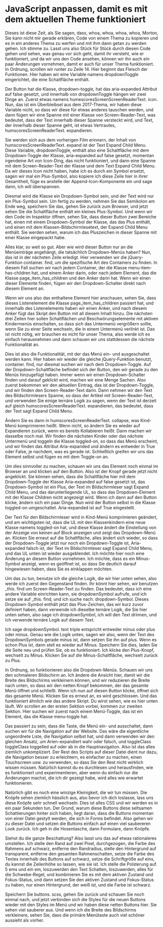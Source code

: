 # JavaScript anpassen, damit es mit dem aktuellen Theme funktioniert

Dieses ist diese Zeit, als Sie sagen, dass, whoa, whoa, whoa, whoa, Morton, Sie kann nicht mir gerade erklären, Code von einem Thema zu kopieren und es in ein anderes Thema zu werfen und mit ihm dann getan zu werden gehen. Ich stimme zu. Lasst uns also Stück für Stück durch diesen Code gehen und sehen, was genau vor sich geht, damit ihr versteht, wie er funktioniert, und da wir uns den Code ansehen, können wir ihn auch ein paar Änderungen vornehmen, damit er auch für unser Thema funktioniert. In Ordnung, scrollen wir runter zu Zeile 14. Hier beginnt das Fleisch der Funktionen. Hier haben wir eine Variable namens dropdownToggle eingerichtet, die eine Schaltfläche enthält.

Der Button hat die Klasse, dropdown-toggle, hat das aria-expanded Attribut auf false gesetzt, und innerhalb von dropdownToggle hängen wir zwei Dinge an. Zuerst etwas namens humescoresScreenScreenReaderText. icon. Nun, das ist ein Überbleibsel aus dem 2017-Thema, wir haben diese Variable nicht, so dass wir diese für etwas anderes tauschen werden, und dann fügen wir eine Spanne mit einer Klasse von Screen-Reader-Text, was bedeutet, dass der Text innerhalb dieser Spanne versteckt wird, und Text, der innerhalb dieser Spanne geht, ist etwas Vertrautes, humscoresScreenReaderText. expandieren.

Sie werden sich aus dem vorherigen Film erinnern, der Inhalt von humscoresScreenReaderText. expand ist der Text Expand Child Menu. Diese Variable, dropdownToggle, enthält also eine Schaltfläche mit dem Dropdown-Toggle der Klasse, aria-expanded auf false gesetzt, momentan irgendeine Art von Icon-Ding, das nicht funktioniert, und dann eine Spanne mit dem Screen-Reader-Text der Klasse und dem Text Expand Child Menu. Da wir dieses Icon nicht haben, habe ich es durch ein Symbol ersetzt, sagen wir mal ein Plus-Symbol, also kopiere ich diese Zeile hier in ihrer Gesamtheit, füge es anstelle der Append-Icon-Komponente ein und sage dann, ich will überspannen.

Diesmal wird die Klasse ein Dropdown-Symbol sein, und der Text wird nur ein Plus-Symbol sein. Um fertig zu werden, nehmen Sie das Semikolon am Ende weg, speichern Sie das, gehen Sie zurück zum Browser, und jetzt sehen Sie die Schaltfläche enthält ein kleines Plus-Symbol. Und wenn wir den Code im Inspektor öffnen, sehen Sie, dass dieser Button zwei Bereiche hat, einen mit einem Dropdown-Symbol der Klasse, das das Plus enthält, und einen mit dem Klassen-Bildschirmlesetext, der Expand Child Menu enthält. Sie werden sehen, warum ich das Pluszeichen in dieser Spanne mit einer Klasse eingepackt habe.

Alles klar, so weit so gut. Aber wie wird dieser Button nur an die Menüeinträge angehängt, die tatsächlich Dropdown-Menüs haben? Nun, das ist in der nächsten Zeile erledigt. Hier verwenden wir die jQuery-Funktion container. find, um die spezifische Art des Containers zu finden. In diesem Fall suchen wir nach jedem Container, der die Klasse menu-item-has-children hat, und einem Anker darin, oder nach jedem Element, das die Klasse page_item_has_children und den Anker darin hat. Wenn wir einen dieser Elemente finden, fügen wir den Dropdown-Schalter direkt nach diesem Element an.

Wenn wir uns also das enthaltene Element hier anschauen, sehen Sie, dass dieses Listenelement die Klasse page_item_has_children passiert hat, und innerhalb des Listenelements haben wir einen Anker, und nach diesem Anker fügt das Skript den Button mit all diesem Inhalt hinzu. Die nächsten drei Zeilen hier sollen Schaltflächen und Beschwörungselemente mit aktiven Kindermenüs einschalten, so dass sich das Untermenü vergrößern sollte, wenn Sie zu einer Seite wechseln, die in einem Untermenü verlinkt ist. Das ist nicht nötig, wir brauchen es nicht für unser Thema, also werde ich es einfach herausnehmen und dann schauen wir uns stattdessen die nächste Funktionalität an.

Dies ist also die Funktionalität, mit der das Menü ein- und ausgeschaltet werden kann. Hier haben wir wieder die gleiche jQuery-Funktion benutzt, container. find, nur diesmal suchen wir nach dem Dropdown-Toggle. Auf der Dropdown-Schaltfläche befindet sich der Button, den wir gerade zu den Menüs hinzugefügt haben. Immer wenn wir einen Dropdown-Schalter finden und darauf geklickt wird, machen wir eine Menge Sachen. Also zuerst bekommen wir den aktuellen Eintrag, das ist der Dropdown-Toggle, und wir finden den Screen-Reader-Text darin. Dann nehmen wir den Text des Bildschirmlesers Spanne, so dass der Artikel mit Screen-Reader-Text, und verwenden Sie einige ternäre Logik zu sagen, wenn der Text ist derzeit auf gleich humscoresScreenReaderText. expandieren, das bedeutet, dass der Text sagt Expand Child Menu.

Ändern Sie es dann in humscoresScreenReaderText. collapse, was Kind-Menü komprimieren heißt. Wenn nicht, so ändern Sie es wieder auf Expandieren zurück, wenn es bereits Kollabieren heißt. Dann machen wir dasselbe noch mal. Wir finden die nächsten Kinder oder das nächste Untermenü und toggeln die Klasse toggled-on, so dass das Menü erscheint, und wir finden das Attribut Aria-expanded und ändern es entweder in True oder False, je nachdem, was es gerade ist. Schließlich greifen wir uns das Element selbst und fügen es mit dem Toggle-on an.

Um dies sinnvoller zu machen, schauen wir uns das Element noch einmal im Browser an und klicken auf den Button. Also ist der Knopf gerade jetzt nicht angeklickt. Sie können sehen, dass die Schaltfläche hier mit dem Dropdown-Toggle der Klasse Aria-expanded auf false gesetzt ist, das Dropdown-Symbol ist ein Plus, der Text im Bildschirmleser sagt Expand Child Menu, und das darunterliegende UL, so dass das Dropdown-Element mit der Klasse Children nicht angezeigt wird. Wenn ich dann auf den Button klicke, ändern sich ein paar Dinge. Nun wird der Button selbst in die Klasse toggled-on umgeschaltet. Aria-expanded ist auf True eingestellt.

Der Text für den Bildschirmleser wird in Kind-Menü komprimieren geändert, und am wichtigsten ist, dass die UL mit den Klassenkindern eine neue Klasse namens toggled-on hat, und diese Klasse ändert die Einstellung von der Anzeige von keinen auf Block anzeigen und zeigt das Dropdown-Menü an. Klicken Sie erneut auf die Schaltfläche, alles ändert sich wieder, so dass der Dropdown-Toggle jetzt nur noch ein Dropdown-Toggle ist, Aria-expanded falsch ist, der Text im Bildschirmleser sagt Expand Child Menu, und das UL unten ist wieder ausgeblendet. Ich möchte hier noch eine Änderung an diesem Button vornehmen. Ich möchte, dass es ein Minus-Symbol anzeigt, wenn es geöffnet ist, so dass Sie deutlich darauf hingewiesen haben, dass Sie es einklappen möchten.

Um das zu tun, benutze ich die gleiche Logik, die wir hier unten sehen, also werde ich zuerst den Gegenstand finden. Ihr könnt hier sehen, wir benutzen _this. find um Screen-Reader-Text zu finden. Das bedeutet, dass ich eine andere Variable einrichten kann, sie dropdownSymbol aufrufe, und ich setze sie auf _this. find, und ich suche nach. dropdown-Symbol. Dieses Dropdown-Symbol enthält jetzt das Plus-Zeichen, das wir kurz zuvor definiert haben, dann verwende ich dieselbe ternäre Logik, die Sie hier unten sehen, also sage ich dropdownSymbol, ich will den Text drinnen, und ich verwende ternäre Logik auf diesem Text.

Ich sage dropdownSymbol. text triple entspricht entweder minus oder plus oder minus. Genau wie die Logik unten, sagen wir also, wenn der Text des DropdownSymbols gerade minus ist, dann setzen Sie ihn auf plus. Wenn es schon Plus ist, dann stell es wieder auf Minus. Speichern Sie dies, laden Sie die Seite neu und prüfen Sie, ob es funktioniert. Ich klicke den Plus-Knopf, wechselt zu Minus. Klicken Sie auf die Minus-Schaltfläche, wechselt zurück zu Plus.

In Ordnung, so funktionieren also die Dropdown-Menüs. Schauen wir uns den schmaleren Bildschirm an. Ich ändere die Ansicht hier, damit wir die Breite des Bildschirms verkleinern können, und wir reduzieren die Breite nach unten, so dass wir den netten Knopf bekommen, der das gesamte Menü öffnet und schließt. Wenn ich nun auf diesen Button klicke, öffnet sich das gesamte Menü. Klicken Sie es erneut an, es wird geschlossen. Und das funktioniert ähnlich wie das andere Skript. Du wirst sehen, wie es hier unten läuft. Wir scrollen an der ersten Sektion vorbei, kommen zur zweiten Sektion. Hier suchen wir zuerst nach einem Menü-Toggle, das ist ein Element, das die Klasse menu-toggle hat.

Das passiert zu sein, dass die Taste, die Menü ein- und ausschaltet, dann suchen wir für die Navigation auf der Website. Das wäre die eigentliche ungeordnete Liste, die Navigation selbst hat, und dann verwenden wir den gleichen Ansatz, um Arien-expandiert wahr oder falsch, und toggleClass toggleClass toggelled auf oder ab in die Hauptnavigation. Also ist das alles ziemlich unkompliziert. Der Rest des Scripts auf dieser Datei dient nur dazu, die Navigation besser zu erleichtern, es einfacher zu machen, einen Touchscreen usw. zu verwenden, so dass Sie den Rest nicht wirklich wissen müssen. Natürlich kannst du es durchlesen und herausfinden, wie es funktioniert und experimentieren, aber wenn du einfach nur die Änderungen machst, die ich dir gezeigt habe, wird alles wie erwartet funktionieren.

Natürlich gibt es noch eine winzige Kleinigkeit, die wir tun müssen. Die Knöpfe sehen ziemlich hässlich aus, also bevor ich dich loslasse, lass uns diese Knöpfe sehr schnell wechseln. Dies ist alles CSS und wir werden es in ein paar Sekunden tun. Der Grund, warum diese Buttons diese seltsamen Schattierungen hinter sich haben, liegt daran, dass die Buttons momentan von einer Datei gestylt werden, die sich in Forms befindet. Also gehen wir zu dieser Datei und setzen die Buttons einfach auf einen viel saubereren Look zurück. Ich geh in die Hosentasche, dann Formulare, dann Knöpfe.

Siehst du die ganze Beschattung? Also lasst uns das auf etwas rationaleres umstellen. Ich stelle den Rand auf zwei Pixel, durchgezogen, die Farbe des Rahmens auf schwarz, entferne den Randradius, stelle den Hintergrund auf transparent, entferne den gesamten Rahmenschatten, setze die Farbe des Textes innerhalb des Buttons auf schwarz, setze die Schriftgröße auf eins, du kannst die Zeilenhöhe so lassen, wie sie ist. Ich stelle die Polsterung auf. 5 ems und ein em, loszuwerden den Text Schatten, loszuwerden, alles für die Schwebe-Regel, und kombinieren Sie es mit dem aktiven Zustand und Fokus-Status, und dann setzen Sie den aktiven Zustand und Fokus-Status zu haben, nur einen Hintergrund, der weiß ist, und die Farbe ist schwarz.

Speichern Sie buttons. scss, gehen Sie zurück und schauen Sie noch einmal nach, und jetzt verbinden sich die Styles für die neuen Buttons wieder mit den Styles im Menü und wir haben diese netten Buttons hier. Sie sehen viel sauberer aus. Und wenn ich die Breite des Bildschirms verkleinere, sehen Sie, dass die primäre Menütaste auch viel schöner aussieht als vorher.